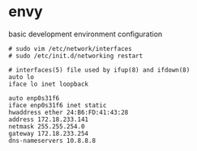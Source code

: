 # envy
basic development environment configuration

```
# sudo vim /etc/network/interfaces
# sudo /etc/init.d/networking restart

# interfaces(5) file used by ifup(8) and ifdown(8)
auto lo
iface lo inet loopback

auto enp0s31f6
iface enp0s31f6 inet static
hwaddress ether 24:B6:FD:41:43:28
address 172.18.233.141
netmask 255.255.254.0
gateway 172.18.233.254
dns-nameservers 10.8.8.8
```
